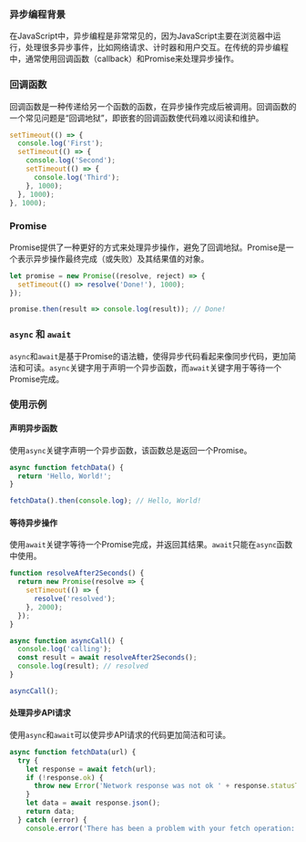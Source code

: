
### 异步编程背景

在JavaScript中，异步编程是非常常见的，因为JavaScript主要在浏览器中运行，处理很多异步事件，比如网络请求、计时器和用户交互。在传统的异步编程中，通常使用回调函数（callback）和Promise来处理异步操作。

### 回调函数

回调函数是一种传递给另一个函数的函数，在异步操作完成后被调用。回调函数的一个常见问题是“回调地狱”，即嵌套的回调函数使代码难以阅读和维护。

```javascript
setTimeout(() => {
  console.log('First');
  setTimeout(() => {
    console.log('Second');
    setTimeout(() => {
      console.log('Third');
    }, 1000);
  }, 1000);
}, 1000);
```

### Promise

Promise提供了一种更好的方式来处理异步操作，避免了回调地狱。Promise是一个表示异步操作最终完成（或失败）及其结果值的对象。

```javascript
let promise = new Promise((resolve, reject) => {
  setTimeout(() => resolve('Done!'), 1000);
});

promise.then(result => console.log(result)); // Done!
```

### `async` 和 `await`

`async`和`await`是基于Promise的语法糖，使得异步代码看起来像同步代码，更加简洁和可读。`async`关键字用于声明一个异步函数，而`await`关键字用于等待一个Promise完成。

### 使用示例

#### 声明异步函数

使用`async`关键字声明一个异步函数，该函数总是返回一个Promise。

```javascript
async function fetchData() {
  return 'Hello, World!';
}

fetchData().then(console.log); // Hello, World!
```

#### 等待异步操作

使用`await`关键字等待一个Promise完成，并返回其结果。`await`只能在`async`函数中使用。

```javascript
function resolveAfter2Seconds() {
  return new Promise(resolve => {
    setTimeout(() => {
      resolve('resolved');
    }, 2000);
  });
}

async function asyncCall() {
  console.log('calling');
  const result = await resolveAfter2Seconds();
  console.log(result); // resolved
}

asyncCall();
```

#### 处理异步API请求

使用`async`和`await`可以使异步API请求的代码更加简洁和可读。

```javascript
async function fetchData(url) {
  try {
    let response = await fetch(url);
    if (!response.ok) {
      throw new Error('Network response was not ok ' + response.statusText);
    }
    let data = await response.json();
    return data;
  } catch (error) {
    console.error('There has been a problem with your fetch operation:', error);
